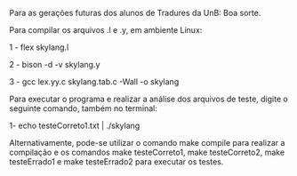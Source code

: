 Para as gerações futuras dos alunos de Tradures da UnB: Boa sorte.




Para compilar os arquivos .l e .y, em ambiente Linux:


1 - flex skylang.l

2 - bison -d -v skylang.y

3 - gcc lex.yy.c skylang.tab.c -Wall -o skylang


Para executar o programa e realizar a análise dos arquivos de teste, digite o seguinte comando, também no terminal:

1- echo testeCorreto1.txt | ./skylang

Alternativamente, pode-se utilizar o comando make compile para realizar a compilação e os comandos make testeCorreto1, make testeCorreto2, make testeErrado1 e make testeErrado2 para 
executar os testes.

